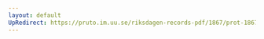 ```yaml
---
layout: default
UpRedirect: https://pruto.im.uu.se/riksdagen-records-pdf/1867/prot-1867--ak--328/prot-1867--ak--328_004.pdf
---
```

